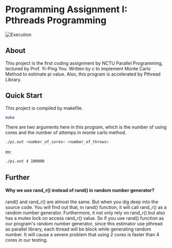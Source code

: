 Programming Assignment I: Pthreads Programming
==============================================

![Execution](https://i.imgur.com/2lKdZVY.png)

About
-----
This project is the first coding assignment by NCTU Parallel Programming, lectured by Prof. Yi-Ping You. Written by c to implement Monte Carlo Method to estimate pi value. Also, this program is accelerated by Pthread Library.

Quick Start
-----------
This project is compiled by makefile. 
``` sh
make
```

There are two arguments here in this program, which is the number of using cores and the number of attemps in monte carlo method.
``` sh
./pi.out <number_of_cores> <number_of_throws>
```
ex:
``` sh
./pi.out 4 100000
```

Further
-------
#### Why we use rand_r() instead of rand() in random number generator?
rand() and rand_r() are almost the same. But when you dig deep into the source code. You will find out that, in rand() function, it will call rand_r() as a random number generator. Furthermore, it not only rely on rand_r() but also has a mutex lock on access rand_r() value. So if you use rand() function as our program's random number generator, since this estimator use pthread as parallel library, each thread will be block while generating random number. It will cause a severe problem that using 2 cores is faster than 4 cores in our testing.
